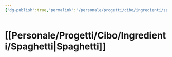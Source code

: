 ```yaml
---
{"dg-publish":true,"permalink":"/personale/progetti/cibo/ingredienti/spaghetti/"}
---
```


# [[Personale/Progetti/Cibo/Ingredienti/Spaghetti\|Spaghetti]]

